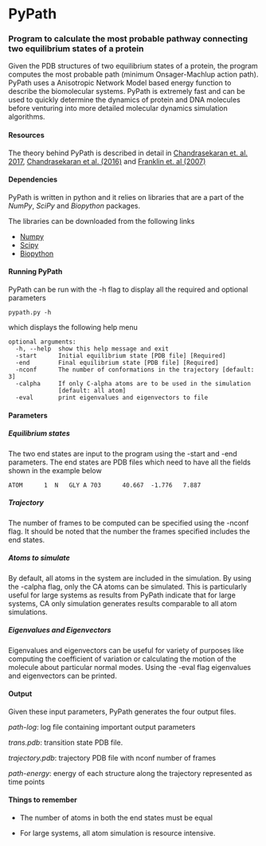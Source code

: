 # PyPath

### Program to calculate the most probable pathway connecting two equilibrium states of a protein

Given the PDB structures of two equilibrium states of a protein, the program computes the most probable path 
(minimum Onsager-Machlup action path). PyPath uses a Anisotropic Network Model based energy function to describe 
the biomolecular systems. PyPath is extremely fast and can be used to quickly determine the dynamics of protein 
and DNA molecules before venturing into more detailed molecular dynamics simulation algorithms.
 
#### Resources

The theory behind PyPath is described in detail in 
[Chandrasekaran et. al. 2017](https://aca.scitation.org/doi/10.1063/1.4976142), 
[Chandrasekaran et al. (2016)](http://scitation.aip.org/content/aca/journal/sdy/3/1/10.1063/1.4941599) 
and [Franklin et. al (2007)](http://nar.oxfordjournals.org/content/35/suppl_2/W477)

#### Dependencies

PyPath is written in python and it relies on libraries that are a part of the _NumPy_, _SciPy_ and _Biopython_ 
packages. 

The libraries can be downloaded from the following links

- [Numpy](http://www.numpy.org/)
- [Scipy](http://www.scipy.org/)
- [Biopython](http://biopython.org/wiki/Main_Page)

#### Running PyPath

PyPath can be run with the -h flag to display all the required and optional parameters

```
pypath.py -h
```
which displays the following help menu

```
optional arguments:
  -h, --help  show this help message and exit
  -start      Initial equilibrium state [PDB file] [Required]
  -end        Final equilibrium state [PDB file] [Required]
  -nconf      The number of conformations in the trajectory [default: 3]
  -calpha     If only C-alpha atoms are to be used in the simulation 
              [default: all atom]
  -eval       print eigenvalues and eigenvectors to file

```

#### Parameters

##### Equilibrium states

The two end states are input to the program using the -start and -end parameters. The end states are PDB files which 
need to have all the fields shown in the example below

```
ATOM      1  N   GLY A 703      40.667  -1.776   7.887
```

##### Trajectory

The number of frames to be computed can be specified using the -nconf flag. It should be noted that the number 
the frames specified includes the end states.

##### Atoms to simulate

By default, all atoms in the system are included in the simulation. By using the -calpha flag, only the CA atoms 
can be simulated. This is particularly useful for large systems as results from PyPath indicate that for large 
systems, CA only simulation generates results comparable to all atom simulations.

##### Eigenvalues and Eigenvectors

Eigenvalues and eigenvectors can be useful for variety of purposes like computing the coefficient of variation 
or calculating the motion of the molecule about particular normal modes. Using the -eval flag eigenvalues and 
eigenvectors can be printed.

#### Output

Given these input parameters, PyPath generates the four output files.

_path-log_: log file containing important output parameters

_trans.pdb_: transition state PDB file.

_trajectory.pdb_: trajectory PDB file with nconf number of frames

_path-energy_: energy of each structure along the trajectory represented as time points

#### Things to remember

- The number of atoms in both the end states must be equal

- For large systems, all atom simulation is resource intensive.
